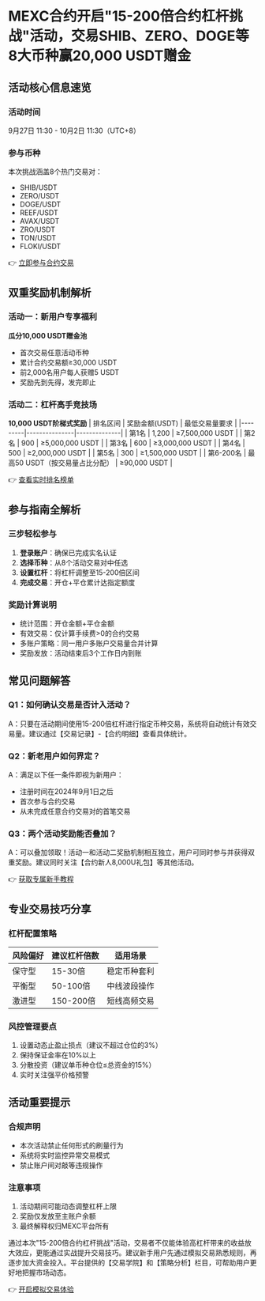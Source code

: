 # MEXC合约开启"15-200倍合约杠杆挑战"活动，交易SHIB、ZERO、DOGE等8大币种赢20,000 USDT赠金

## 活动核心信息速览

### 活动时间
9月27日 11:30 - 10月2日 11:30（UTC+8）

### 参与币种
本次挑战涵盖8个热门交易对：
- SHIB/USDT
- ZERO/USDT
- DOGE/USDT
- REEF/USDT
- AVAX/USDT
- ZRO/USDT
- TON/USDT
- FLOKI/USDT

👉 [立即参与合约交易](https://bit.ly/okx_welcome)

## 双重奖励机制解析

### 活动一：新用户专享福利
**瓜分10,000 USDT赠金池**
- 首次交易任意活动币种
- 累计合约交易额≥30,000 USDT
- 前2,000名用户每人获赠5 USDT
- 奖励先到先得，发完即止

### 活动二：杠杆高手竞技场
**10,000 USDT阶梯式奖励**
| 排名区间 | 奖励金额(USDT) | 最低交易量要求 |
|---------|---------------|--------------|
| 第1名   | 1,200         | ≥7,500,000 USDT |
| 第2名   | 900           | ≥5,000,000 USDT |
| 第3名   | 600           | ≥3,000,000 USDT |
| 第4名   | 500           | ≥2,000,000 USDT |
| 第5名   | 300           | ≥1,500,000 USDT |
| 第6-200名 | 最高50 USDT（按交易量占比分配） | ≥90,000 USDT |

👉 [查看实时排名榜单](https://bit.ly/okx_welcome)

## 参与指南全解析

### 三步轻松参与
1. **登录账户**：确保已完成实名认证
2. **选择币种**：从8个活动交易对中任选
3. **设置杠杆**：将杠杆调整至15-200倍区间
4. **完成交易**：开仓+平仓累计达指定额度

### 奖励计算说明
- 统计范围：开仓金额+平仓金额
- 有效交易：仅计算手续费>0的合约交易
- 多账户策略：同一用户多账户交易量合并计算
- 奖励发放：活动结束后3个工作日内到账

## 常见问题解答

### Q1：如何确认交易是否计入活动？
A：只要在活动期间使用15-200倍杠杆进行指定币种交易，系统将自动统计有效交易量。建议通过【交易记录】-【合约明细】查看具体统计。

### Q2：新老用户如何界定？
A：满足以下任一条件即视为新用户：
- 注册时间在2024年9月1日之后
- 首次参与合约交易
- 从未完成任意合约交易对的首笔交易

### Q3：两个活动奖励能否叠加？
A：可以叠加领取！活动一和活动二奖励机制相互独立，用户可同时参与并获得双重奖励。建议同时关注【合约新人8,000U礼包】等其他活动。

👉 [获取专属新手教程](https://bit.ly/okx_welcome)

## 专业交易技巧分享

### 杠杆配置策略
| 风险偏好 | 建议杠杆倍数 | 适用场景 |
|---------|-------------|---------|
| 保守型  | 15-30倍     | 稳定币种套利 |
| 平衡型  | 50-100倍    | 中线波段操作 |
| 激进型  | 150-200倍   | 短线高频交易 |

### 风控管理要点
1. 设置动态止盈止损点（建议不超过仓位的3%）
2. 保持保证金率在10%以上
3. 分散投资（建议单币种仓位≤总资金的15%）
4. 实时关注强平价格预警

## 活动重要提示

### 合规声明
- 本次活动禁止任何形式的刷量行为
- 系统将实时监控异常交易模式
- 禁止账户间对敲等违规操作

### 注意事项
1. 活动期间可能动态调整杠杆上限
2. 奖励仅发放至主账户余额
3. 最终解释权归MEXC平台所有

通过本次"15-200倍合约杠杆挑战"活动，交易者不仅能体验高杠杆带来的收益放大效应，更能通过实战提升交易技巧。建议新手用户先通过模拟交易熟悉规则，再逐步加大资金投入。平台提供的【交易学院】和【策略分析】栏目，可帮助用户更好地把握市场动态。

👉 [开启模拟交易体验](https://bit.ly/okx_welcome)